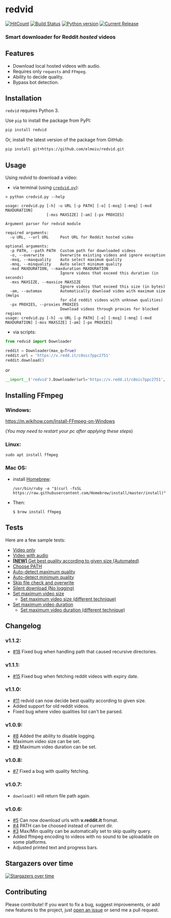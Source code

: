 # redvid
[![HitCount](http://hits.dwyl.io/elmoiv/redvid.svg)](http://hits.dwyl.io/elmoiv/redvid)
[![Build Status](https://api.travis-ci.org/elmoiv/redvid.svg?branch=master)](https://travis-ci.org/elmoiv/redvid)
[![Python version](https://img.shields.io/badge/python-3.x-brightgreen.svg)](https://pypi.org/project/redvid/)
[![Current Release](https://img.shields.io/github/v/release/elmoiv/redvid.svg)](https://github.com/elmoiv/redvid/releases)

### Smart downloader for Reddit *hosted* videos

## Features
* Download local hosted videos with audio.
* Requires only `requests` and `FFmpeg`.
* Ability to decide quality.
* Bypass bot detection.

## Installation
`redvid` requires Python 3.

Use `pip` to install the package from PyPI:

```bash
pip install redvid
```

Or, install the latest version of the package from GitHub:

```bash
pip install git+https://github.com/elmoiv/redvid.git
```

## Usage
Using *redvid* to download a video:
  - via terminal (using [`credvid.py`](https://github.com/elmoiv/redvid/blob/master/credvid.py)):
```console
> python credvid.py --help

usage: credvid.py [-h] -u URL [-p PATH] [-o] [-mxq] [-mnq] [-mxd MAXDURATION]
                  [-mxs MAXSIZE] [-am] [-px PROXIES]

Argument parser for redvid module

required arguments:
  -u URL, --url URL     Post URL for Reddit hosted video

optional arguments:
  -p PATH, --path PATH  Custom path for downloaded videos
  -o, --overwrite       Overwrite existing videos and ignore exception
  -mxq, --maxquality    Auto select maximum quality
  -mnq, --minquality    Auto select minimum quality
  -mxd MAXDURATION, --maxduration MAXDURATION
                        Ignore videos that exceed this duration (in seconds)
  -mxs MAXSIZE, --maxsize MAXSIZE
                        Ignore videos that exceed this size (in bytes)
  -am, --automax        Automatically download video with maximum size (Helps
                        for old reddit videos with unknown qualities)
  -px PROXIES, --proxies PROXIES
                        Download videos through proxies for blocked regions
usage: credvid.py [-h] -u URL [-p PATH] [-o] [-mxq] [-mnq] [-mxd MAXDURATION] [-mxs MAXSIZE] [-am] [-px PROXIES]
```
  - via scripts:

```python
from redvid import Downloader

reddit = Downloader(max_q=True)
reddit.url = 'https://v.redd.it/c8oic7ppc2751'
reddit.download()
```
*or*
```python
__import__('redvid').Downloader(url='https://v.redd.it/c8oic7ppc2751', max_q=True).download()
```

## Installing FFmpeg
### Windows: 

https://m.wikihow.com/Install-FFmpeg-on-Windows

(*You may need to restart your pc after applying these steps*)

### Linux: 

`sudo apt install ffmpeg`

### Mac OS:

* install [Homebrew](https://brew.sh/):

  `/usr/bin/ruby -e "$(curl -fsSL https://raw.githubusercontent.com/Homebrew/install/master/install)"`
  
* Then:

  `$ brew install ffmpeg`

## Tests
Here are a few sample tests:

  * [Video only](https://github.com/elmoiv/redvid/tree/master/tests/test1.py)
  * [Video with audio](https://github.com/elmoiv/redvid/tree/master/tests/test2.py)
  * [**[NEW]** Get best quality according to given size (Automated)](https://github.com/elmoiv/redvid/tree/master/tests/test12.py)
  * [Choose PATH](https://github.com/elmoiv/redvid/tree/master/tests/test3.py)
  * [Auto-detect maximum quality](https://github.com/elmoiv/redvid/tree/master/tests/test4.py)
  * [Auto-detect minimum quality](https://github.com/elmoiv/redvid/tree/master/tests/test5.py)
  * [Skip file check and overwrite](https://github.com/elmoiv/redvid/tree/master/tests/test6.py)
  * [Silent download (No logging)](https://github.com/elmoiv/redvid/tree/master/tests/test7.py)
  * [Set maximum video size](https://github.com/elmoiv/redvid/tree/master/tests/test8.py)
    * [Set maximum video size (different technique)](https://github.com/elmoiv/redvid/tree/master/tests/test9.py)
  * [Set maximum video duration](https://github.com/elmoiv/redvid/tree/master/tests/test10.py)
    * [Set maximum video duration (different technique)](https://github.com/elmoiv/redvid/tree/master/tests/test11.py)
 
## Changelog
### v1.1.2:
  * [#18](https://github.com/elmoiv/redvid/issues/18) Fixed bug when handling path that caused recursive directories.
### v1.1.1:
  * [#15](https://github.com/elmoiv/redvid/issues/15) Fixed bug when fetching reddit videos with expiry date.
### v1.1.0:
  * [#11](https://github.com/elmoiv/redvid/issues/11) redvid can now decide best quality according to given size.
  * Added support for old reddit videos.
  * Fixed bug where video qualities list can't be parsed.
### v1.0.9:
  * [#8](https://github.com/elmoiv/redvid/issues/8) Added the ability to disable logging.
  * Maximum video size can be set.
  * [#9](https://github.com/elmoiv/redvid/issues/9) Maximum video duration can be set.
### v1.0.8:
  * [#7](https://github.com/elmoiv/redvid/issues/7) Fixed a bug with quality fetching.
### v1.0.7:
  * `download()` will return file path again.
### v1.0.6:
  * [#5](https://github.com/elmoiv/redvid/issues/5) Can now download urls with **v.reddit.it** fromat.
  * [#4](https://github.com/elmoiv/redvid/issues/4) PATH can be choosed instead of current dir.
  * [#3](https://github.com/elmoiv/redvid/issues/3) Max/Min quality can be automatically set to skip quality query.
  * Added ffmpeg encoding to videos with no sound to be uploadable on some platforms.
  * Adjusted printed text and progress bars.

## Stargazers over time
[![Stargazers over time](https://starchart.cc/elmoiv/redvid.svg)](https://starchart.cc/elmoiv/redvid)

## Contributing
Please contribute! If you want to fix a bug, suggest improvements, or add new features to the project, just [open an issue](https://github.com/elmoiv/redvid/issues) or send me a pull request.
